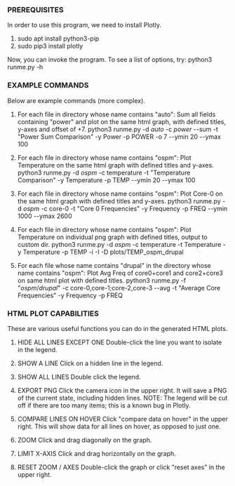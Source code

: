 ### PREREQUISITES

In order to use this program, we need to install Plotly.
1. sudo apt install python3-pip
2. sudo pip3 install plotly

Now, you can invoke the program. To see a list of options, try:
python3 runme.py -h


### EXAMPLE COMMANDS

Below are example commands (more complex).

1. For each file in directory whose name contains "auto":
   Sum all fields containing "power" and plot on the same html graph, with defined titles, y-axes and offset of +7.
python3 runme.py -d *auto* -c *power* --sum -t "Power Sum Comparison" -y Power -p POWER -o 7 --ymin 20 --ymax 100

2. For each file in directory whose name contains "ospm":
   Plot Temperature on the same html graph with defined titles and y-axes.
python3 runme.py -d *ospm* -c temperature -t "Temperature Comparison" -y Temperature -p TEMP --ymin 20 --ymax 100

3. For each file in directory whose name contains "ospm":
   Plot Core-0 on the same html graph with defined titles and y-axes.
python3 runme.py -d *ospm* -c core-0 -t "Core 0 Frequencies" -y Frequency -p FREQ --ymin 1000 --ymax 2600

4. For each file in directory whose name contains "ospm":
   Plot Temperature on individual png graph with defined titles, output to custom dir.
python3 runme.py -d *ospm* -c temperature -t Temperature -y Temperature -p TEMP -i -I -D plots/TEMP_ospm_drupal

5. For each file whose name contains "drupal" in the directory whose name contains "ospm":
   Plot Avg Freq of core0+core1 and core2+core3 on same html plot with defined titles.
python3 runme.py -f "*ospm*/*drupal*" -c core-0,core-1;core-2,core-3 --avg -t "Average Core Frequencies" -y Frequency -p FREQ

### HTML PLOT CAPABILITIES

These are various useful functions you can do in the generated HTML plots.

1. HIDE ALL LINES EXCEPT ONE
Double-click the line you want to isolate in the legend.

2. SHOW A LINE
Click on a hidden line in the legend.

2. SHOW ALL LINES
Double click the legend.

3. EXPORT PNG
Click the camera icon in the upper right. It will save a PNG of the current state, including hidden lines.
NOTE: The legend will be cut off if there are too many items; this is a known bug in Plotly.

4. COMPARE LINES ON HOVER
Click "compare data on hover" in the upper right. This will show data for all lines on hover, as opposed to just one.

5. ZOOM
Click and drag diagonally on the graph.

6. LIMIT X-AXIS
Click and drag horizontally on the graph.

7. RESET ZOOM / AXES
Double-click the graph or click "reset axes" in the upper right.